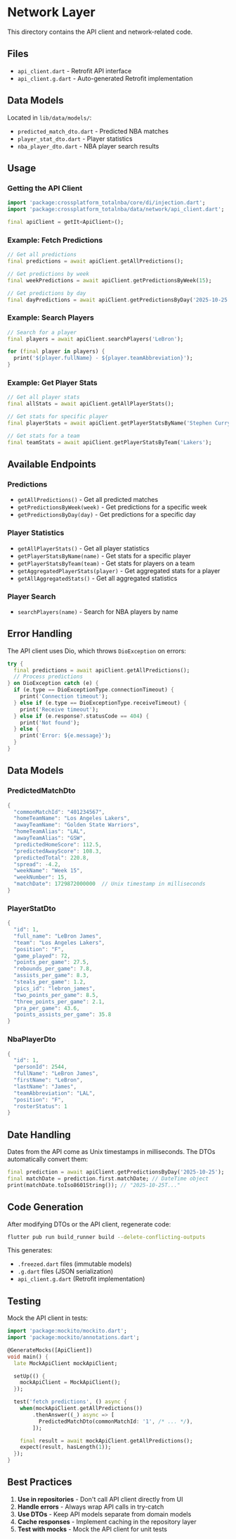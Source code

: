 # Network Layer

This directory contains the API client and network-related code.

## Files

- `api_client.dart` - Retrofit API interface
- `api_client.g.dart` - Auto-generated Retrofit implementation

## Data Models

Located in `lib/data/models/`:

- `predicted_match_dto.dart` - Predicted NBA matches
- `player_stat_dto.dart` - Player statistics
- `nba_player_dto.dart` - NBA player search results

## Usage

### Getting the API Client

```dart
import 'package:crossplatform_totalnba/core/di/injection.dart';
import 'package:crossplatform_totalnba/data/network/api_client.dart';

final apiClient = getIt<ApiClient>();
```

### Example: Fetch Predictions

```dart
// Get all predictions
final predictions = await apiClient.getAllPredictions();

// Get predictions by week
final weekPredictions = await apiClient.getPredictionsByWeek(15);

// Get predictions by day
final dayPredictions = await apiClient.getPredictionsByDay('2025-10-25');
```

### Example: Search Players

```dart
// Search for a player
final players = await apiClient.searchPlayers('LeBron');

for (final player in players) {
  print('${player.fullName} - ${player.teamAbbreviation}');
}
```

### Example: Get Player Stats

```dart
// Get all player stats
final allStats = await apiClient.getAllPlayerStats();

// Get stats for specific player
final playerStats = await apiClient.getPlayerStatsByName('Stephen Curry');

// Get stats for a team
final teamStats = await apiClient.getPlayerStatsByTeam('Lakers');
```

## Available Endpoints

### Predictions
- `getAllPredictions()` - Get all predicted matches
- `getPredictionsByWeek(week)` - Get predictions for a specific week
- `getPredictionsByDay(day)` - Get predictions for a specific day

### Player Statistics
- `getAllPlayerStats()` - Get all player statistics
- `getPlayerStatsByName(name)` - Get stats for a specific player
- `getPlayerStatsByTeam(team)` - Get stats for players on a team
- `getAggregatedPlayerStats(player)` - Get aggregated stats for a player
- `getAllAggregatedStats()` - Get all aggregated statistics

### Player Search
- `searchPlayers(name)` - Search for NBA players by name

## Error Handling

The API client uses Dio, which throws `DioException` on errors:

```dart
try {
  final predictions = await apiClient.getAllPredictions();
  // Process predictions
} on DioException catch (e) {
  if (e.type == DioExceptionType.connectionTimeout) {
    print('Connection timeout');
  } else if (e.type == DioExceptionType.receiveTimeout) {
    print('Receive timeout');
  } else if (e.response?.statusCode == 404) {
    print('Not found');
  } else {
    print('Error: ${e.message}');
  }
}
```

## Data Models

### PredictedMatchDto

```dart
{
  "commonMatchId": "401234567",
  "homeTeamName": "Los Angeles Lakers",
  "awayTeamName": "Golden State Warriors",
  "homeTeamAlias": "LAL",
  "awayTeamAlias": "GSW",
  "predictedHomeScore": 112.5,
  "predictedAwayScore": 108.3,
  "predictedTotal": 220.8,
  "spread": -4.2,
  "weekName": "Week 15",
  "weekNumber": 15,
  "matchDate": 1729872000000  // Unix timestamp in milliseconds
}
```

### PlayerStatDto

```dart
{
  "id": 1,
  "full_name": "LeBron James",
  "team": "Los Angeles Lakers",
  "position": "F",
  "game_played": 72,
  "points_per_game": 27.5,
  "rebounds_per_game": 7.8,
  "assists_per_game": 8.3,
  "steals_per_game": 1.2,
  "pics_id": "lebron_james",
  "two_points_per_game": 8.5,
  "three_points_per_game": 2.1,
  "pra_per_game": 43.6,
  "points_assists_per_game": 35.8
}
```

### NbaPlayerDto

```dart
{
  "id": 1,
  "personId": 2544,
  "fullName": "LeBron James",
  "firstName": "LeBron",
  "lastName": "James",
  "teamAbbreviation": "LAL",
  "position": "F",
  "rosterStatus": 1
}
```

## Date Handling

Dates from the API come as Unix timestamps in milliseconds. The DTOs automatically convert them:

```dart
final prediction = await apiClient.getPredictionsByDay('2025-10-25');
final matchDate = prediction.first.matchDate; // DateTime object
print(matchDate.toIso8601String()); // "2025-10-25T..."
```

## Code Generation

After modifying DTOs or the API client, regenerate code:

```bash
flutter pub run build_runner build --delete-conflicting-outputs
```

This generates:
- `.freezed.dart` files (immutable models)
- `.g.dart` files (JSON serialization)
- `api_client.g.dart` (Retrofit implementation)

## Testing

Mock the API client in tests:

```dart
import 'package:mockito/mockito.dart';
import 'package:mockito/annotations.dart';

@GenerateMocks([ApiClient])
void main() {
  late MockApiClient mockApiClient;

  setUp(() {
    mockApiClient = MockApiClient();
  });

  test('fetch predictions', () async {
    when(mockApiClient.getAllPredictions())
        .thenAnswer((_) async => [
          PredictedMatchDto(commonMatchId: '1', /* ... */),
        ]);

    final result = await mockApiClient.getAllPredictions();
    expect(result, hasLength(1));
  });
}
```

## Best Practices

1. **Use in repositories** - Don't call API client directly from UI
2. **Handle errors** - Always wrap API calls in try-catch
3. **Use DTOs** - Keep API models separate from domain models
4. **Cache responses** - Implement caching in the repository layer
5. **Test with mocks** - Mock the API client for unit tests
